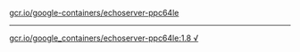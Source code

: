 [gcr.io/google-containers/echoserver-ppc64le](https://hub.docker.com/r/anjia0532/echoserver-ppc64le/tags/) 

----
[gcr.io/google_containers/echoserver-ppc64le:1.8 √](https://hub.docker.com/r/anjia0532/echoserver-ppc64le/tags/)

